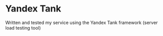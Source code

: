 # Yandex Tank

Written and tested my service using the Yandex Tank framework (server load testing tool)

